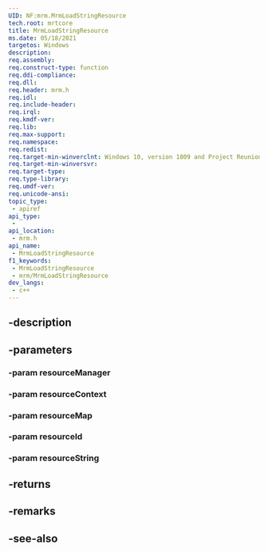 ```yaml
---
UID: NF:mrm.MrmLoadStringResource
tech.root: mrtcore 
title: MrmLoadStringResource
ms.date: 05/18/2021 
targetos: Windows
description: 
req.assembly: 
req.construct-type: function
req.ddi-compliance: 
req.dll: 
req.header: mrm.h
req.idl: 
req.include-header: 
req.irql: 
req.kmdf-ver: 
req.lib: 
req.max-support: 
req.namespace: 
req.redist: 
req.target-min-winverclnt: Windows 10, version 1809 and Project Reunion 0.5 (and later) 
req.target-min-winversvr: 
req.target-type: 
req.type-library: 
req.umdf-ver: 
req.unicode-ansi: 
topic_type:
 - apiref
api_type:
 - 
api_location:
 - mrm.h
api_name:
 - MrmLoadStringResource
f1_keywords:
 - MrmLoadStringResource
 - mrm/MrmLoadStringResource
dev_langs:
 - c++
---
```


## -description

## -parameters

### -param resourceManager

### -param resourceContext

### -param resourceMap

### -param resourceId

### -param resourceString

## -returns

## -remarks

## -see-also

